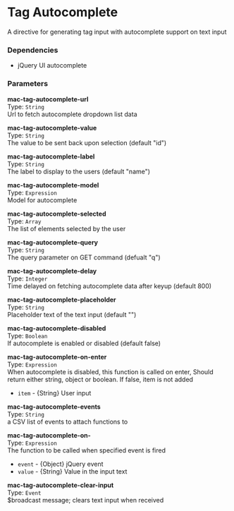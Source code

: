 
Tag Autocomplete
===
A directive for generating tag input with autocomplete support on text input  
  
### Dependencies
- jQuery UI autocomplete  

### Parameters
**mac-tag-autocomplete-url**  
Type: `String`  
Url to fetch autocomplete dropdown list data  
  
**mac-tag-autocomplete-value**  
Type: `String`  
The value to be sent back upon selection (default "id")  
  
**mac-tag-autocomplete-label**  
Type: `String`  
The label to display to the users (default "name")  
  
**mac-tag-autocomplete-model**  
Type: `Expression`  
Model for autocomplete  
  
**mac-tag-autocomplete-selected**  
Type: `Array`  
The list of elements selected by the user  
  
**mac-tag-autocomplete-query**  
Type: `String`  
The query parameter on GET command (defualt "q")  
  
**mac-tag-autocomplete-delay**  
Type: `Integer`  
Time delayed on fetching autocomplete data after keyup  (default 800)  
  
**mac-tag-autocomplete-placeholder**  
Type: `String`  
Placeholder text of the text input (default "")  
  
**mac-tag-autocomplete-disabled**  
Type: `Boolean`  
If autocomplete is enabled or disabled (default false)  
  
**mac-tag-autocomplete-on-enter**  
Type: `Expression`  
When autocomplete is disabled, this function is called on enter, Should return either string, object or boolean. If false, item is not added  
- `item` - {String} User input  
  
**mac-tag-autocomplete-events**  
Type: `String`  
a CSV list of events to attach functions to  
  
**mac-tag-autocomplete-on-**  
Type: `Expression`  
The function to be called when specified event is fired  
- `event` - {Object} jQuery event  
- `value` - {String} Value in the input text  
  
**mac-tag-autocomplete-clear-input**  
Type: `Event`  
$broadcast message; clears text input when received  
  


